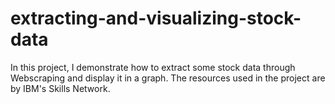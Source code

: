 # extracting-and-visualizing-stock-data
In this project, I demonstrate how to extract some stock data through Webscraping and display it in a graph. The resources used in the project are by IBM's Skills Network.

